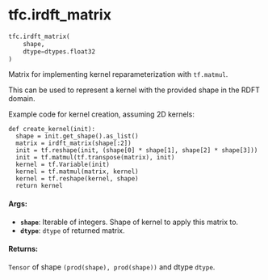 <div itemscope itemtype="http://developers.google.com/ReferenceObject">
<meta itemprop="name" content="tfc.irdft_matrix" />
</div>

# tfc.irdft_matrix

``` python
tfc.irdft_matrix(
    shape,
    dtype=dtypes.float32
)
```

Matrix for implementing kernel reparameterization with `tf.matmul`.

This can be used to represent a kernel with the provided shape in the RDFT
domain.

Example code for kernel creation, assuming 2D kernels:

```
def create_kernel(init):
  shape = init.get_shape().as_list()
  matrix = irdft_matrix(shape[:2])
  init = tf.reshape(init, (shape[0] * shape[1], shape[2] * shape[3]))
  init = tf.matmul(tf.transpose(matrix), init)
  kernel = tf.Variable(init)
  kernel = tf.matmul(matrix, kernel)
  kernel = tf.reshape(kernel, shape)
  return kernel
```

#### Args:

* <b>`shape`</b>: Iterable of integers. Shape of kernel to apply this matrix to.
* <b>`dtype`</b>: `dtype` of returned matrix.


#### Returns:

`Tensor` of shape `(prod(shape), prod(shape))` and dtype `dtype`.